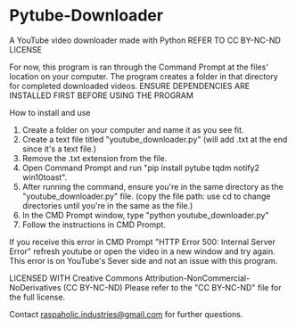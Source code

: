 # Pytube-Downloader
A YouTube video downloader made with Python
REFER TO CC BY-NC-ND LICENSE

For now, this program is ran through the Command Prompt at the files' location on your computer. The program creates a folder in that directory for completed downloaded videos. 
ENSURE DEPENDENCIES ARE INSTALLED FIRST BEFORE USING THE PROGRAM

How to install and use
1. Create a folder on your computer and name it as you see fit.
2. Create a text file titled "youtube_downloader.py" (will add .txt at the end since it's a text file.)
3. Remove the .txt extension from the file.
4. Open Command Prompt and run "pip install pytube tqdm notify2 win10toast". 
5. After running the command, ensure you're in the same directory as the "youtube_downloader.py" file. (copy the file path: use cd to change directories until you're in the same as the file.)
6. In the CMD Prompt window, type "python youtube_downloader.py"
7. Follow the instructions in CMD Prompt.

If you receive this error in CMD Prompt "HTTP Error 500: Internal Server Error"
  refresh youtube or open the video in a new window and try again. This error is on YouTube's Sever side and not an issue with this program.

LICENSED WITH Creative Commons Attribution-NonCommercial-NoDerivatives (CC BY-NC-ND)
Please refer to the "CC BY-NC-ND" file for the full license.

Contact raspaholic.industries@gmail.com for further questions.
